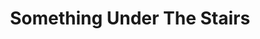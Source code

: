 ---
title: "Something Under The Stairs"
type: "thumb"
weight: -6
draft: false
url_sml: "/images/illustration/thumbs/sml/under_the_stairs"
url_lge: "/images/illustration/thumbs/lge/under_the_stairs"
alt: "An illustration of a fluffy montser hiding in an under stairs cupboard"
---